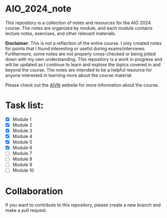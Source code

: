 # AIO_2024_note
This repository is a collection of notes and resources for the AIO 2024 course. The notes are organized by module, and each module contains lecture notes, exercises, and other relevant materials.  

**Disclaimer**: This is not a reflection of the entire course. I only created notes for points that I found interesting or useful during exams/interviews. Furthermore, some notes are not properly cross-checked or being jotted down with my own understanding. This repository is a work in progress and will be updated as I continue to learn and explore the topics covered in and beyond the course. The notes are intended to be a helpful resource for anyone interested in learning more about the course material.

Please check out the [AIVN](https://aivnlearning.edu.vn/) website for more information about the course.

# Task list:
- [x] Module 1
- [x] Module 2
- [x] Module 3
- [x] Module 4
- [x] Module 5
- [x] Module 6
- [ ] Module 7
- [ ] Module 8
- [ ] Module 9
- [ ] Module 10

# Collaboration
If you want to contribute to this repository, please create a new branch and make a pull request.